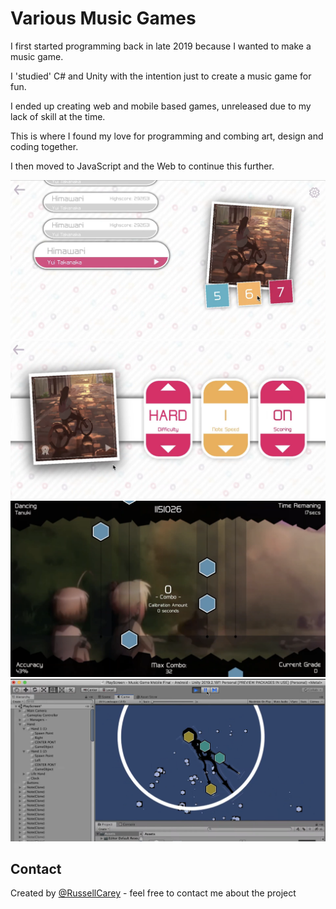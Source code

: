 # Various Music Games

I first started programming back in late 2019 because I wanted to make a music game.  

I 'studied' C# and Unity with the intention just to create a music game for fun.

I ended up creating web and mobile based games, unreleased due to my lack of skill at the time.

This is where I found my love for programming and combing art, design and coding together. 

I then moved to JavaScript and the Web to continue this further.

![alt text](https://github.com/RussellCarey/Unity-Music-Game/blob/master/Media/s1.png?raw=true)
![alt text](https://github.com/RussellCarey/Unity-Music-Game/blob/master/Media/s2.png?raw=true)
![alt text](https://github.com/RussellCarey/Unity-Music-Game/blob/master/Media/s3.png?raw=true)
![alt text](https://github.com/RussellCarey/Unity-Music-Game/blob/master/Media/s4.png?raw=true)

## Contact

Created by [@RussellCarey](https://twitter.com/russellcareyy) - feel free to contact me about the project

